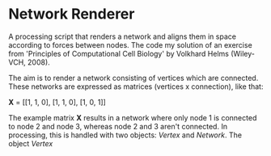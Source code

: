 # Network Renderer
A processing script that renders a network and aligns them in space according to forces between nodes. The code my solution of an exercise from 'Principles of Computational Cell Biology' by Volkhard Helms (Wiley-VCH, 2008).

The aim is to render a network consisting of vertices which are connected. These networks are expressed as matrices (vertices x connection), like that:

  **X** = [[1, 1, 0],
           [1, 1, 0],
           [1, 0, 1]]
           
The example matrix **X** results in a network where only node 1 is connected to node 2 and node 3, whereas node 2 and 3 aren't connected. In processing, this is handled with two objects: *Vertex* and *Network*.
The object *Vertex*
